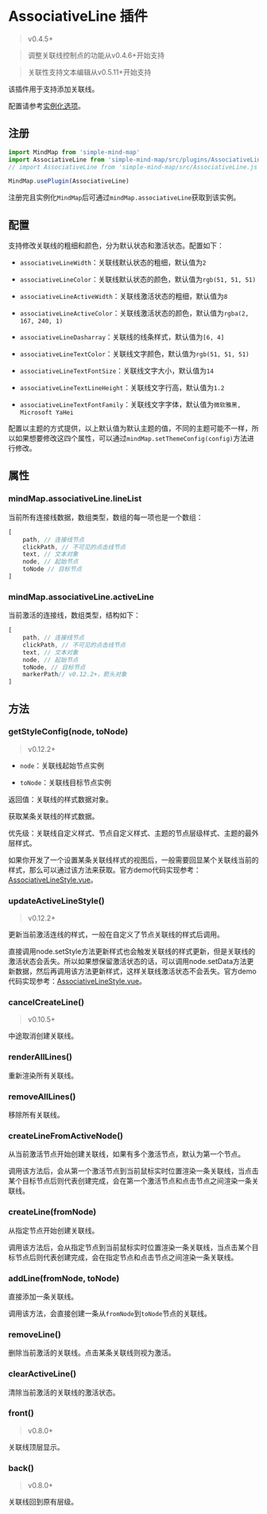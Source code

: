 # AssociativeLine 插件

> v0.4.5+

> 调整关联线控制点的功能从v0.4.6+开始支持

> 关联性支持文本编辑从v0.5.11+开始支持

该插件用于支持添加关联线。

配置请参考[实例化选项](../api/constructor/constructor-options.html#_6-associativeline插件)。

## 注册

```js
import MindMap from 'simple-mind-map'
import AssociativeLine from 'simple-mind-map/src/plugins/AssociativeLine.js'
// import AssociativeLine from 'simple-mind-map/src/AssociativeLine.js' v0.6.0以下版本使用该路径

MindMap.usePlugin(AssociativeLine)
```

注册完且实例化`MindMap`后可通过`mindMap.associativeLine`获取到该实例。

## 配置

支持修改关联线的粗细和颜色，分为默认状态和激活状态。配置如下：

- `associativeLineWidth`：关联线默认状态的粗细，默认值为`2`

- `associativeLineColor`：关联线默认状态的颜色，默认值为`rgb(51, 51, 51)`

- `associativeLineActiveWidth`：关联线激活状态的粗细，默认值为`8`

- `associativeLineActiveColor`：关联线激活状态的颜色，默认值为`rgba(2, 167, 240, 1)`

- `associativeLineDasharray`：关联线的线条样式，默认值为`[6, 4]`

- `associativeLineTextColor`：关联线文字颜色，默认值为`rgb(51, 51, 51)`

- `associativeLineTextFontSize`：关联线文字大小，默认值为`14`

- `associativeLineTextLineHeight`：关联线文字行高，默认值为`1.2`

- `associativeLineTextFontFamily`：关联线文字字体，默认值为`微软雅黑, Microsoft YaHei`

配置以主题的方式提供，以上默认值为默认主题的值，不同的主题可能不一样，所以如果想要修改这四个属性，可以通过`mindMap.setThemeConfig(config)`方法进行修改。

## 属性

### mindMap.associativeLine.lineList

当前所有连接线数据，数组类型，数组的每一项也是一个数组：

```js
[
    path, // 连接线节点
    clickPath, // 不可见的点击线节点
    text, // 文本对象
    node, // 起始节点
    toNode // 目标节点
]
```

### mindMap.associativeLine.activeLine

当前激活的连接线，数组类型，结构如下：

```js
[
    path, // 连接线节点
    clickPath, // 不可见的点击线节点
    text, // 文本对象
    node, // 起始节点
    toNode, // 目标节点
    markerPath// v0.12.2+，箭头对象
]
```

## 方法

### getStyleConfig(node, toNode)

> v0.12.2+

- `node`：关联线起始节点实例

- `toNode`：关联线目标节点实例

返回值：关联线的样式数据对象。

获取某条关联线的样式数据。

优先级：关联线自定义样式、节点自定义样式、主题的节点层级样式、主题的最外层样式。

如果你开发了一个设置某条关联线样式的视图后，一般需要回显某个关联线当前的样式，那么可以通过该方法来获取。官方demo代码实现参考：[AssociativeLineStyle.vue](https://github.com/wanglin2/mind-map/blob/main/web/src/pages/Edit/components/AssociativeLineStyle.vue)。

### updateActiveLineStyle()

> v0.12.2+

更新当前激活连线的样式，一般在自定义了节点关联线的样式后调用。

直接调用node.setStyle方法更新样式也会触发关联线的样式更新，但是关联线的激活状态会丢失。所以如果想保留激活状态的话，可以调用node.setData方法更新数据，然后再调用该方法更新样式，这样关联线激活状态不会丢失。官方demo代码实现参考：[AssociativeLineStyle.vue](https://github.com/wanglin2/mind-map/blob/main/web/src/pages/Edit/components/AssociativeLineStyle.vue)。

### cancelCreateLine()

> v0.10.5+

中途取消创建关联线。

### renderAllLines()

重新渲染所有关联线。

### removeAllLines()

移除所有关联线。

### createLineFromActiveNode()

从当前激活节点开始创建关联线，如果有多个激活节点，默认为第一个节点。

调用该方法后，会从第一个激活节点到当前鼠标实时位置渲染一条关联线，当点击某个目标节点后则代表创建完成，会在第一个激活节点和点击节点之间渲染一条关联线。

### createLine(fromNode)

从指定节点开始创建关联线。

调用该方法后，会从指定节点到当前鼠标实时位置渲染一条关联线，当点击某个目标节点后则代表创建完成，会在指定节点和点击节点之间渲染一条关联线。

### addLine(fromNode, toNode)

直接添加一条关联线。

调用该方法，会直接创建一条从`fromNode`到`toNode`节点的关联线。

### removeLine()

删除当前激活的关联线。点击某条关联线则视为激活。

### clearActiveLine()

清除当前激活的关联线的激活状态。

### front()

> v0.8.0+

关联线顶层显示。

### back()

> v0.8.0+

关联线回到原有层级。